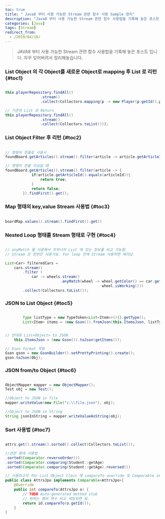 ```yaml
---
toc: true
title: " Java8 부터 사용 가능한 Stream 관련 함수 사용 Sample 정리"
description: "Java8 부터 사용 가능한 Stream 관련 함수 사용법을 기록해 놓은 포스트 입니다."
categories: [Java]
tags: [Stream]
redirect_from:
  - /2019/04/10/
---
```


> JAVA8 부터 사용 가능한 Stream 관련 함수 사용법을 기록해 놓은 포스트 입니다. 자꾸 잊어버려서 정리해놓습니다.

### List Object 의 각 Object를 새로운 Object로 mapping 후 List 로 리턴 {#toc1}

```java

this.playerRepository.findAll()
				.stream()
				.collect(Collectors.mapping(p -> new Player(p.getId(),p.getName(),p.getNum(),p.getPosition()), Collectors.toList()));

// 기존의 List 로 Return
this.playerRepository.findAll()
				.stream()
				.collect(Collectors.toList()));				

```

### List Object Filter 후 리턴 {#toc2}

```java

// 명령어 한줄로 사용시
foundBoard.getArticles().stream().filter(article -> article.getArticleId().equals(articleId)).findFirst().get();

// 명령어 한줄 이상일 때
foundBoard.getArticles().stream().filter(article -> {
			if(article.getArticleId().equals(articleId)){
				return true;
			}
			return false;
		}).findFirst().get();

```

### Map 형태의 key,value Stream 사용법 {#toc3}

```java

boardMap.values().stream().findFirst().get()

```

### Nested Loop 형태를 Stream 형태로 구현 {#toc4}

```java

// anyMatch 를 사용해서 또하나의 List 에 있는 정보를 비교 가능함.
// Stream 은 한번만 사용가능. For loop 안에 Stream 사용하면 에러남.

List<Car> filteredCars =
    cars.stream()
        .filter (
            car -> wheels.stream()
                         .anyMatch(wheel -> wheel.getColor() == car.getColor() &&      
                                            wheel.isWorking()))
        .collect(Collectors.toList());

```


### JSON to List Object  {#toc5}

```java

		Type listType = new TypeToken<List<Item>>(){}.getType();
		List<Item> items = (new Gson()).fromJson(this.ItemsJson, listType);


// 반대로 List<Object> to JSON
    this.ItemsJson = (new Gson()).toJson(getItems());

// Gson format 적용		
Gson gson = new GsonBuilder().setPrettyPrinting().create();
gson.toJson(Obj);

```

### JSON from/to Object  {#toc6}

```java

ObjectMapper mapper = new ObjectMapper();
Test obj = new Test();

//Object to JSON in file
mapper.writeValue(new File("c:\\file.json"), obj);

//Object to JSON in String
String jsonInString = mapper.writeValueAsString(obj);

```

### Sort 사용법  {#toc7}

```java

attrs.get().stream().sorted().collect(Collectors.toList());

//관련 형태 사용법
.sorted(Comparator.reverseOrder())
.sorted(Comparator.comparing(Student::getAge)
.sorted(Comparator.comparing(Student::getAge).reversed())

// 사용하고자 하는 List Object Class 에 compareTo override 및 Comparable implements
public class AttrsJpo implements Comparable<AttrsJpo>{
	@Override
	public int compareTo(AttrsJpo o) {
		// TODO Auto-generated method stub
		// 원하는 멤버 변수 비교 세팅하면 됨.
		return id.compareTo(o.getId());
	}
}

```

[^1]: This is a footnote.

[kramdown]: https://kramdown.gettalong.org/
[My Blog]: https://marindie.github.io